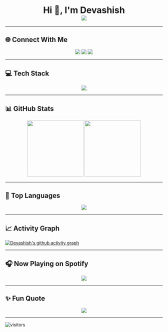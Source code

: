 <!-- Animated Header -->
<h1 align="center">
  Hi 👋, I'm Devashish  
  <br>
  <img src="https://readme-typing-svg.herokuapp.com?font=Poppins&size=24&color=38C2FF&center=true&vCenter=true&width=500&lines=Full+Stack+Developer;Open+Source+Contributor;Always+Learning+New+Things" />
</h1>

---

## 🌐 Connect With Me  
<p align="center">
  <a href="https://instagram.com/yourid"><img src="https://img.shields.io/badge/-Instagram-%23E4405F?style=for-the-badge&logo=instagram&logoColor=white"/></a>
  <a href="https://linkedin.com/in/yourid"><img src="https://img.shields.io/badge/-LinkedIn-%230077B5?style=for-the-badge&logo=linkedin&logoColor=white"/></a>
  <a href="mailto:youremail@gmail.com"><img src="https://img.shields.io/badge/-Gmail-D14836?style=for-the-badge&logo=gmail&logoColor=white"/></a>
</p>

---

## 💻 Tech Stack  
<p align="center">
  <img src="https://skillicons.dev/icons?i=html,css,js,react,tailwind,bootstrap,python,java,cpp,mysql,git,github,vscode&theme=dark" />
</p>

---

## 📊 GitHub Stats  
<p align="center">
  <img src="https://github-readme-stats.vercel.app/api?username=yourusername&theme=tokyonight&show_icons=true&hide_border=true" height="180em"/>
  <img src="https://github-readme-streak-stats.herokuapp.com/?user=yourusername&theme=tokyonight&hide_border=true" height="180em"/>
</p>

---

## 🚀 Top Languages  
<p align="center">
  <img src="https://github-readme-stats.vercel.app/api/top-langs/?username=yourusername&theme=tokyonight&layout=compact&hide_border=true" />
</p>

---

## 📈 Activity Graph  
[![Devashish's github activity graph](https://github-readme-activity-graph.vercel.app/graph?username=yourusername&theme=react-dark)](https://github.com/ashutosh00710/github-readme-activity-graph)

---

## 🎧 Now Playing on Spotify  
<p align="center">
  <img src="https://spotify-github-profile.vercel.app/api/view?uid=yourspotifyid&cover_image=true&theme=novatorem&show_offline=false&background_color=121212&bar_color=53b14f&bar_color_cover=true" />
</p>

---

## ✨ Fun Quote  
<p align="center">
  <img src="https://quotes-github-readme.vercel.app/api?type=horizontal&theme=radical" />
</p>

---

![visitors](https://visitcount.itsvg.in/api?id=yourusername&icon=5&color=6)
